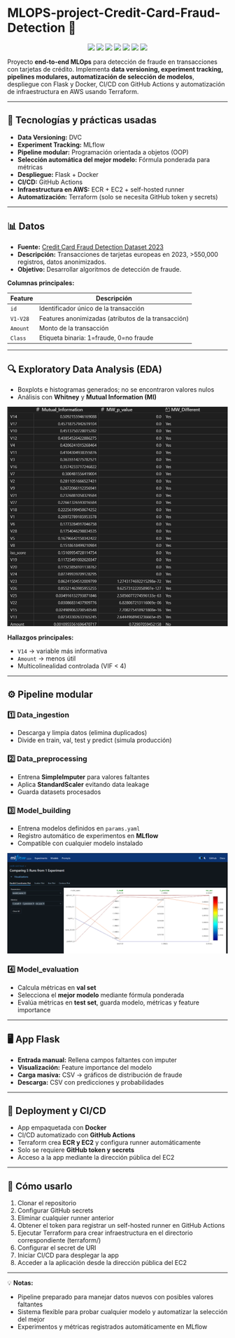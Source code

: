 # MLOPS-project-Credit-Card-Fraud-Detection 🚀

<p align="center">
  <img src="https://img.shields.io/badge/Python-3.11-blue" /> 
  <img src="https://img.shields.io/badge/DVC-data--versioning-green" /> 
  <img src="https://img.shields.io/badge/MLflow-experiments-orange" /> 
  <img src="https://img.shields.io/badge/Docker-container-blue" /> 
  <img src="https://img.shields.io/badge/CI%2FCD-GitHub%20Actions-brightgreen" /> 
  <img src="https://img.shields.io/badge/AWS-ECR%2BEC2-yellow" /> 
  <img src="https://img.shields.io/badge/Terraform%20%2B%20AWS-💠%2B%F0%9F%8C%99-6DB33F" />
</p>

Proyecto **end-to-end MLOps** para detección de fraude en transacciones con tarjetas de crédito. Implementa **data versioning, experiment tracking, pipelines modulares, automatización de selección de modelos**, despliegue con Flask y Docker, CI/CD con GitHub Actions y automatización de infraestructura en AWS usando Terraform.

---

## 🔹 Tecnologías y prácticas usadas

- **Data Versioning:** DVC  
- **Experiment Tracking:** MLflow  
- **Pipeline modular:** Programación orientada a objetos (OOP)  
- **Selección automática del mejor modelo:** Fórmula ponderada para métricas  
- **Despliegue:** Flask + Docker  
- **CI/CD:** GitHub Actions  
- **Infraestructura en AWS:** ECR + EC2 + self-hosted runner  
- **Automatización:** Terraform (solo se necesita GitHub token y secrets)

---

## 📊 Datos

- **Fuente:** [Credit Card Fraud Detection Dataset 2023](https://www.kaggle.com/datasets/nelgiriyewithana/credit-card-fraud-detection-dataset-2023/data)  
- **Descripción:** Transacciones de tarjetas europeas en 2023, >550,000 registros, datos anonimizados.  
- **Objetivo:** Desarrollar algoritmos de detección de fraude.

**Columnas principales:**

| Feature | Descripción |
|---------|------------|
| `id` | Identificador único de la transacción |
| `V1-V28` | Features anonimizadas (atributos de la transacción) |
| `Amount` | Monto de la transacción |
| `Class` | Etiqueta binaria: 1=fraude, 0=no fraude |

---

## 🔍 Exploratory Data Analysis (EDA)

- Boxplots e histogramas generados; no se encontraron valores nulos  
- Análisis con **Whitney** y **Mutual Information (MI)**  
<p align="center">
  <img src="images/MI.png" alt="Mutual Information + Whitney" width="700"/>
</p>

**Hallazgos principales:**

- `V14` → variable más informativa  
- `Amount` → menos útil  
- Multicolinealidad controlada (VIF < 4)  

---

## ⚙ Pipeline modular

### 1️⃣ Data_ingestion
- Descarga y limpia datos (elimina duplicados)  
- Divide en train, val, test y predict (simula producción)

### 2️⃣ Data_preprocessing
- Entrena **SimpleImputer** para valores faltantes  
- Aplica **StandardScaler** evitando data leakage  
- Guarda datasets procesados

### 3️⃣ Model_building
- Entrena modelos definidos en `params.yaml`  
- Registro automático de experimentos en **MLflow**  
- Compatible con cualquier modelo instalado
<p align="center">
  <img src="images/mlflow_experiments.png" alt="MLflow experiments" width="700"/>
</p>


### 4️⃣ Model_evaluation
- Calcula métricas en **val set**  
- Selecciona el **mejor modelo** mediante fórmula ponderada  
- Evalúa métricas en **test set**, guarda modelo, métricas y feature importance

---

## 🖥 App Flask

- **Entrada manual:** Rellena campos faltantes con imputer  
- **Visualización:** Feature importance del modelo  
- **Carga masiva:** CSV → gráficos de distribución de fraude  
- **Descarga:** CSV con predicciones y probabilidades

---

## 🚀 Deployment y CI/CD

- App empaquetada con **Docker**  
- CI/CD automatizado con **GitHub Actions**  
- Terraform crea **ECR y EC2** y configura runner automáticamente  
- Solo se requiere **GitHub token y secrets**  
- Acceso a la app mediante la dirección pública del EC2

---

## 🔧 Cómo usarlo

1. Clonar el repositorio
2. Configurar GitHub secrets
3. Eliminar cualquier runner anterior
4. Obtener el token para registrar un self-hosted runner en GitHub Actions
5. Ejecutar Terraform para crear infraestructura en el directorio correspondiente (terraform/)
6. Configurar el secret de URI
7. Iniciar CI/CD para desplegar la app
8. Acceder a la aplicación desde la dirección pública del EC2

---

💡 **Notas:**  
- Pipeline preparado para manejar datos nuevos con posibles valores faltantes  
- Sistema flexible para probar cualquier modelo y automatizar la selección del mejor  
- Experimentos y métricas registrados automáticamente en MLflow
